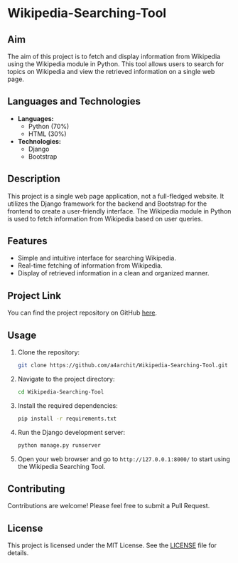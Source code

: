 # Wikipedia-Searching-Tool



## Aim
The aim of this project is to fetch and display information from Wikipedia using the Wikipedia module in Python. This tool allows users to search for topics on Wikipedia and view the retrieved information on a single web page.

## Languages and Technologies
- **Languages:** 
  - Python (70%)
  - HTML (30%)
- **Technologies:** 
  - Django
  - Bootstrap

## Description
This project is a single web page application, not a full-fledged website. It utilizes the Django framework for the backend and Bootstrap for the frontend to create a user-friendly interface. The Wikipedia module in Python is used to fetch information from Wikipedia based on user queries.

## Features
- Simple and intuitive interface for searching Wikipedia.
- Real-time fetching of information from Wikipedia.
- Display of retrieved information in a clean and organized manner.

## Project Link
You can find the project repository on GitHub [here](https://github.com/a4archit/Wikipedia-Searching-Tool).

## Usage
1. Clone the repository:
    ```bash
    git clone https://github.com/a4archit/Wikipedia-Searching-Tool.git
    ```
2. Navigate to the project directory:
    ```bash
    cd Wikipedia-Searching-Tool
    ```
3. Install the required dependencies:
    ```bash
    pip install -r requirements.txt
    ```
4. Run the Django development server:
    ```bash
    python manage.py runserver
    ```
5. Open your web browser and go to `http://127.0.0.1:8000/` to start using the Wikipedia Searching Tool.

## Contributing
Contributions are welcome! Please feel free to submit a Pull Request.

## License
This project is licensed under the MIT License. See the [LICENSE](LICENSE) file for details.
